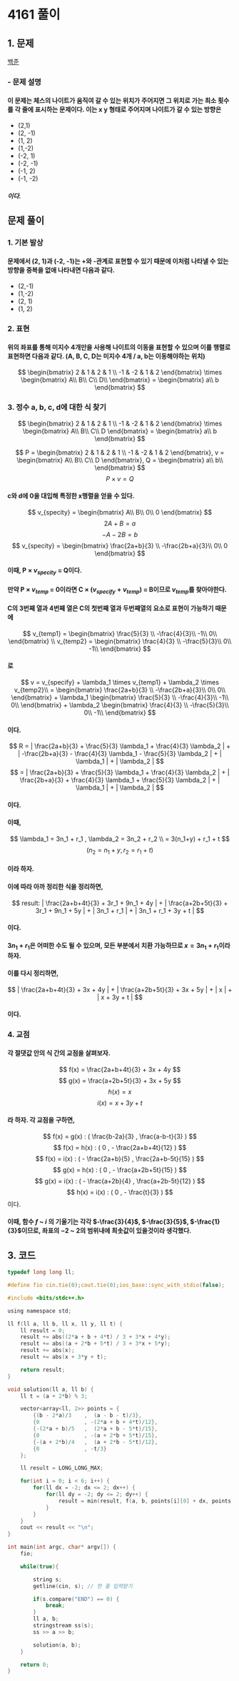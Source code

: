 # 4161 풀이

## 1. 문제 
[백준](https://boj.kr/4616)
### - 문제 설명
#### 이 문제는 체스의 나이트가 움직여 갈 수 있는 위치가 주어지면 그 위치로 가는 최소 횟수를 각 줄에 표시하는 문제이다. 이는 x y 형태로 주어지며 나이트가 갈 수 있는 방향은 
 - (2,1)
 - (2, -1)
 - (1, 2)
 - (1,-2)
 - (-2, 1)
 - (-2, -1)
 - (-1, 2)
 - (-1, -2)
##### 이다. 

## 문제 풀이
### 1. 기본 발상
#### 문제에서 (2, 1)과 (-2, -1)는 +와 -관계로 표현할 수 있기 때문에 이처럼 나타낼 수 있는 방향을 중복을 없애 나타내면 다음과 같다.
 - (2,-1)
 - (1,-2)
 - (2, 1)
 - (1, 2)

### 2. 표현
#### 위의 좌표를 통해 미지수 4개만을 사용해 나이트의 이동을 표현할 수 있으며 이를 행렬로 표현하면 다음과 같다. (A, B, C, D는 미지수 4개 / a, b는 이동해야하는 위치)
$$
\begin{bmatrix}
2 & 1 &  2 &  1 \\
-1 & -2 & 1 & 2
\end{bmatrix} \times \begin{bmatrix}
A\\
B\\
C\\
D\\
\end{bmatrix} = \begin{bmatrix}
a\\
b
\end{bmatrix}
$$

### 3. 정수 a, b, c, d에 대한 식 찾기
$$
\begin{bmatrix}
2 & 1 &  2 &  1 \\
-1 & -2 & 1 & 2
\end{bmatrix} \times \begin{bmatrix}
A\\
B\\
C\\
D
\end{bmatrix} = \begin{bmatrix}
a\\
b
\end{bmatrix}
$$

$$
P = \begin{bmatrix}
2 & 1 &  2 &  1 \\
-1 & -2 & 1 & 2 
\end{bmatrix}, 
v = \begin{bmatrix}
A\\
B\\
C\\
D
\end{bmatrix}, 
Q = \begin{bmatrix}
a\\
b\\
\end{bmatrix}
$$
$$
P \times v = Q
$$
#### c와 d에 0을 대입해 특정한 x행렬을 얻을 수 있다.
$$
v_{specity} = \begin{bmatrix}
A\\
B\\
0\\
0
\end{bmatrix}
$$
$$
2A + B = a
$$
$$
-A - 2B = b
$$
$$
v_{specity} = \begin{bmatrix}
\frac{2a+b}{3} \\
-\frac{2b+a}{3}\\
0\\
0
\end{bmatrix}
$$

#### 이때, P $\times$ $v_{specity}$ = Q이다. 
#### 만약 P $\times$ $v_{temp}$ = 0이라면 C $\times$ $(v_{specify} + v_{temp})$ = B이므로 $v_{temp}$를 찾아야한다.
#### C의 3번째 열과 4번째 열은 C의 첫번째 열과 두번째열의 요소로 표현이 가능하기 때문에 
$$
v_{temp1} = \begin{bmatrix}
\frac{5}{3} \\
-\frac{4}{3}\\
-1\\
0\\
\end{bmatrix} \\
v_{temp2} = \begin{bmatrix} 
\frac{4}{3} \\
-\frac{5}{3}\\
0\\
-1\\
\end{bmatrix}
$$
#### 로 
$$
v 
= v_{specify} + \lambda_1 \times v_{temp1} + \lambda_2 \times v_{temp2}\\
= \begin{bmatrix}
\frac{2a+b}{3} \\
-\frac{2b+a}{3}\\
0\\
0\\
\end{bmatrix} + \lambda_1 \begin{bmatrix}
\frac{5}{3} \\
-\frac{4}{3}\\
-1\\
0\\
\end{bmatrix} + \lambda_2 \begin{bmatrix}
\frac{4}{3} \\
-\frac{5}{3}\\
0\\
-1\\
\end{bmatrix}
$$
#### 이다. 
$$
R 
= | \frac{2a+b}{3} + \frac{5}{3} \lambda_1 + \frac{4}{3} \lambda_2 | + | -\frac{2b+a}{3} - \frac{4}{3} \lambda_1 - \frac{5}{3} \lambda_2 | + | \lambda_1 | + | \lambda_2 | 
$$
$$
= | \frac{2a+b}{3} + \frac{5}{3} \lambda_1 + \frac{4}{3} \lambda_2 | + | \frac{2b+a}{3} + \frac{4}{3} \lambda_1 + \frac{5}{3} \lambda_2 | + | \lambda_1 | + | \lambda_2 |
$$
#### 이다. 

#### 이때, 
$$
\lambda_1 = 3n_1 + r_1 , \lambda_2 = 3n_2 + r_2 \\ 
= 3(n_1+y) + r_1 + t 
$$
$$
(n_2 = n_1 + y, r_2 = r_1+t)
$$
#### 이라 하자.

#### 이에 따라 아까 정리한 식을 정리하면, 
$$
result: | \frac{2a+b+4t}{3} + 3r_1 + 9n_1 + 4y | + | \frac{a+2b+5t}{3} + 3r_1 + 9n_1 + 5y | + | 3n_1 + r_1 | + | 3n_1 + r_1 + 3y + t |
$$
#### 이다. 

#### $3n_1 + r_1$은 어떠한 수도 될 수 있으며, 모든 부분에서 치환 가능하므로 $x = 3n_1 + r_1$이라 하자.

#### 이를 다시 정리하면, 
$$
| \frac{2a+b+4t}{3} + 3x + 4y | + | \frac{a+2b+5t}{3} + 3x + 5y | + | x | + | x + 3y + t |
$$
#### 이다. 

### 4. 교점
#### 각 절댓값 안의 식 간의 교점을 살펴보자.

$$
f(x) = \frac{2a+b+4t}{3} + 3x + 4y
$$
$$
g(x) = \frac{a+2b+5t}{3} + 3x + 5y
$$
$$
h(x) = x
$$
$$
i(x) = x + 3y + t
$$
#### 라 하자. 각 교점을 구하면,

$$ 
f(x) = g(x) : ( \frac{b-2a}{3} , \frac{a-b-t}{3} )
$$
$$
f(x) = h(x) : ( 0 , - \frac{2a+b+4t}{12} )
$$
$$
f(x) = i(x) : ( - \frac{2a+b}{5} , \frac{2a+b-5t}{15} ) 
$$
$$
g(x) = h(x) : ( 0 , - \frac{a+2b+5t}{15} )
$$
$$
g(x) = i(x) : ( - \frac{a+2b}{4} , \frac{a+2b-5t}{12} ) 
$$
$$
h(x) = i(x) : ( 0 , - \frac{t}{3} )
$$
이다.

#### 이때, 함수 $f$ ~ $i$ 의 기울기는 각각 $-\frac{3}{4}$, $-\frac{3}{5}$, $-\frac{1}{3}$이므로, 좌표의 $-2$ ~ $2$의 범위내에 최솟값이 있을것이라 생각했다. 

## 3. 코드
```c
typedef long long ll;

#define fio cin.tie(0);cout.tie(0);ios_base::sync_with_stdio(false);

#include <bits/stdc++.h>

using namespace std;

ll f(ll a, ll b, ll x, ll y, ll t) {
    ll result = 0;
    result += abs((2*a + b + 4*t) / 3 + 3*x + 4*y);
    result += abs((a + 2*b + 5*t) / 3 + 3*x + 5*y);
    result += abs(x);
    result += abs(x + 3*y + t);

    return result;
}

void solution(ll a, ll b) {
    ll t = (a + 2*b) % 3;

    vector<array<ll, 2>> points = {
        {(b - 2*a)/3    ,  (a - b - t)/3},
        {0              , -(2*a + b + 4*t)/12},
        {-(2*a + b)/5   ,  (2*a + b - 5*t)/15},
        {0              , -(a + 2*b + 5*t)/15},
        {-(a + 2*b)/4   ,  (a + 2*b - 5*t)/12},
        {0              , -t/3}
    };

    ll result = LONG_LONG_MAX;

    for(int i = 0; i < 6; i++) {
        for(ll dx = -2; dx <= 2; dx++) {
            for(ll dy = -2; dy <= 2; dy++) {
                result = min(result, f(a, b, points[i][0] + dx, points[i][1] + dy, t));
            }
        }
    }
    cout << result << "\n";
}

int main(int argc, char* argv[]) {
    fio;

    while(true){

        string s;
        getline(cin, s); // 한 줄 입력받기

        if(s.compare("END") == 0) {
            break;
        }
        ll a, b;
        stringstream ss(s);
        ss >> a >> b;

        solution(a, b);
    }

    return 0;
}

```